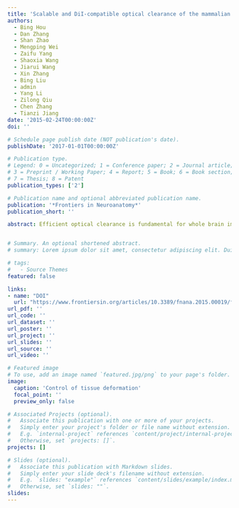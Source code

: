 ```yaml
---
title: 'Scalable and DiI-compatible optical clearance of the mammalian brain'
authors:
  - Bing Hou
  - Dan Zhang
  - Shan Zhao
  - Mengping Wei
  - Zaifu Yang
  - Shaoxia Wang
  - Jiarui Wang
  - Xin Zhang
  - Bing Liu
  - admin
  - Yang Li
  - Zilong Qiu
  - Chen Zhang
  - Tianzi Jiang
date: '2015-02-24T00:00:00Z'
doi: ''

# Schedule page publish date (NOT publication's date).
publishDate: '2017-01-01T00:00:00Z'

# Publication type.
# Legend: 0 = Uncategorized; 1 = Conference paper; 2 = Journal article;
# 3 = Preprint / Working Paper; 4 = Report; 5 = Book; 6 = Book section;
# 7 = Thesis; 8 = Patent
publication_types: ['2']

# Publication name and optional abbreviated publication name.
publication: '*Frontiers in Neuroanatomy*'
publication_short: ''

abstract: Efficient optical clearance is fundamental for whole brain imaging. In particular, clearance of the brain without membrane damage is required for the imaging of lipophilic tracer-labeled neural tracts. Relying on an ascending gradient of fructose solutions, SeeDB can achieve sufficient transparency of the mouse brain while ensuring that the plasma membrane remains intact. However, it is challenging to extend this method to larger mammalian brains due to the extremely high viscosity of the saturated fructose solution. Here we report a SeeDB-derived optical clearing method, termed FRUIT, which utilizes a cocktail of fructose and urea. As demonstrated in the adult mouse brain, combination of these two highly water-soluble clearing agents exerts a synergistic effect on clearance. More importantly, the final FRUIT solution has low viscosity so as to produce transparency of the whole adult rabbit brain via arterial perfusion, which is impossible to achieve with a saturated fructose solution. In addition to good compatibility with enhanced yellow fluorescent protein, the cocktail also preserves the fluorescence of the lipophilic tracer DiI. This work provides a volume-independent optical clearing method which retains the advantages of SeeDB, particularly compatibility with lipophilic tracers.


# Summary. An optional shortened abstract.
# summary: Lorem ipsum dolor sit amet, consectetur adipiscing elit. Duis posuere tellus ac convallis placerat. Proin tincidunt magna sed ex sollicitudin condimentum.

# tags:
#   - Source Themes
featured: false

links:
- name: "DOI"
  url: "https://www.frontiersin.org/articles/10.3389/fnana.2015.00019/full"
url_pdf: ''
url_code: ''
url_dataset: ''
url_poster: ''
url_project: ''
url_slides: ''
url_source: ''
url_video: ''

# Featured image
# To use, add an image named `featured.jpg/png` to your page's folder.
image:
  caption: 'Control of tissue deformation'
  focal_point: ''
  preview_only: false

# Associated Projects (optional).
#   Associate this publication with one or more of your projects.
#   Simply enter your project's folder or file name without extension.
#   E.g. `internal-project` references `content/project/internal-project/index.md`.
#   Otherwise, set `projects: []`.
projects: []

# Slides (optional).
#   Associate this publication with Markdown slides.
#   Simply enter your slide deck's filename without extension.
#   E.g. `slides: "example"` references `content/slides/example/index.md`.
#   Otherwise, set `slides: ""`.
slides:
---
```


